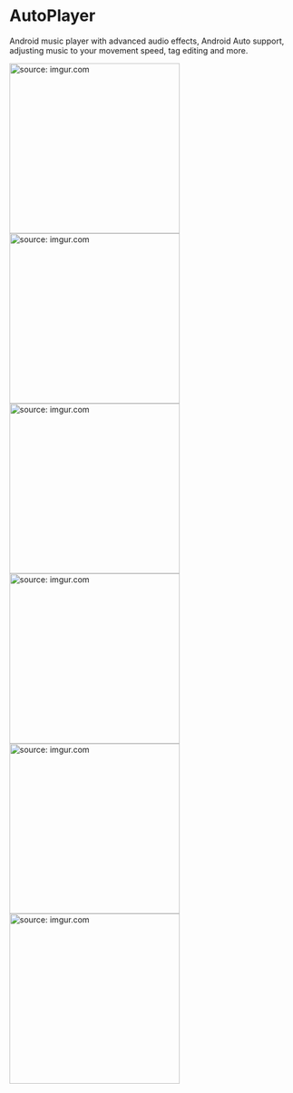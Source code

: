 # AutoPlayer
Android music player with advanced audio effects, Android Auto support, adjusting music to your movement speed, tag editing and more.

<a href="https://imgur.com/3j3EdOb"><img src="https://i.imgur.com/3j3EdOb.jpg" title="source: imgur.com"  width="300"/></a>
<a href="https://imgur.com/dLHMb5R"><img src="https://i.imgur.com/dLHMb5R.jpg" title="source: imgur.com"  width="300"/></a>
<a href="https://imgur.com/wbCfzHS"><img src="https://i.imgur.com/wbCfzHS.jpg" title="source: imgur.com"  width="300"/></a>
<a href="https://imgur.com/CiXWZ6b"><img src="https://i.imgur.com/CiXWZ6b.jpg" title="source: imgur.com"  width="300"/></a>
<a href="https://imgur.com/sOZ1E8h"><img src="https://i.imgur.com/sOZ1E8h.jpg" title="source: imgur.com"  width="300"/></a>
<a href="https://imgur.com/VZFoJqG"><img src="https://i.imgur.com/VZFoJqG.jpg" title="source: imgur.com"  width="300"/></a>
